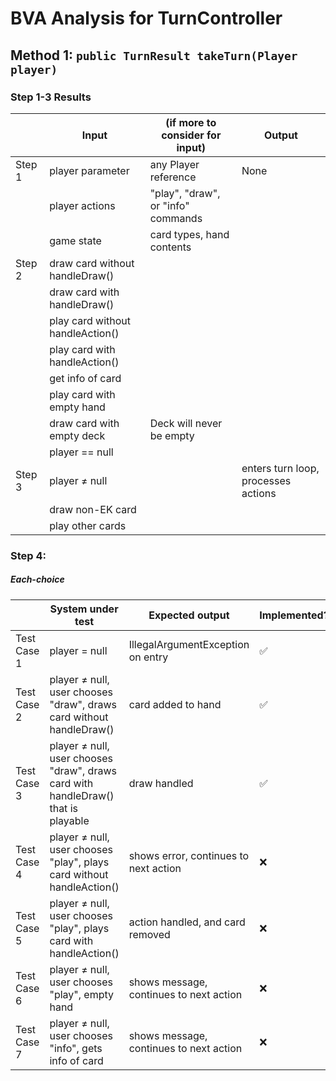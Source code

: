 # BVA Analysis for TurnController

## Method 1: `public TurnResult takeTurn(Player player)`
### Step 1-3 Results
|        | Input                            | (if more to consider for input)    | Output                              |
|--------|----------------------------------|------------------------------------|-------------------------------------|
| Step 1 | player parameter                 | any Player reference               | None                                |
|        | player actions                   | "play", "draw", or "info" commands |                                     |
|        | game state                       | card types, hand contents          |                                     |
| Step 2 | draw card without handleDraw()   |                                    |                                     |
|        | draw card with handleDraw()      |                                    |                                     |
|        | play card without handleAction() |                                    |                                     |
|        | play card with handleAction()    |                                    |                                     |
|        | get info of card                 |                                    |                                     |
|        | play card with empty hand        |                                    |                                     |
|        | draw card with empty deck        | Deck will never be empty           |                                     |
|        | player == null                   |                                    |
| Step 3 | player ≠ null                    |                                    | enters turn loop, processes actions |
|        | draw non-EK card                 |                                    |                                     |
|        | play other cards                 |                                    |                                     |

### Step 4:
##### Each-choice

|             | System under test                                                                 | Expected output                         | Implemented?       |
|-------------|-----------------------------------------------------------------------------------|-----------------------------------------|--------------------|
| Test Case 1 | player = null                                                                     | IllegalArgumentException on entry       | :white_check_mark: |
| Test Case 2 | player ≠ null, user chooses "draw", draws card without handleDraw()               | card added to hand                      | :white_check_mark: |
| Test Case 3 | player ≠ null, user chooses "draw", draws card with handleDraw() that is playable | draw handled                            | :white_check_mark: |
| Test Case 4 | player ≠ null, user chooses "play", plays card without handleAction()             | shows error, continues to next action   | :x:                |
| Test Case 5 | player ≠ null, user chooses "play", plays card with handleAction()                | action handled, and card removed        | :x:                |
| Test Case 6 | player ≠ null, user chooses "play", empty hand                                    | shows message, continues to next action | :x:                |
| Test Case 7 | player ≠ null, user chooses "info", gets info of card                             | shows message, continues to next action | :x:                |

